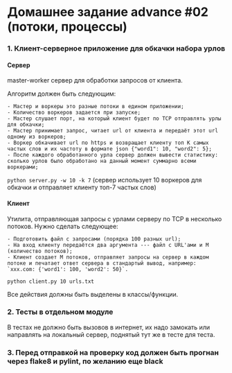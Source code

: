 # Домашнее задание advance #02 (потоки, процессы)

### 1. Клиент-серверное приложение для обкачки набора урлов
#### Cервер
master-worker cервер для обработки запросов от клиента.

Алгоритм должен быть следующим:

    - Мастер и воркеры это разные потоки в едином приложении;
    - Количество воркеров задается при запуске;
    - Мастер слушает порт, на который клиент будет по TCP отправлять урлы для обкачки;
    - Мастер принимает запрос, читает url от клиента и передаёт этот url одному из воркеров;
    - Воркер обкачивает url по https и возвращает клиенту топ K самых частых слов и их частоту в формате json {"word1": 10, "word2": 5};
    - После каждого обработанного урла сервер должен вывести статистику: сколько урлов было обработано на данный момент суммарно всеми воркерами;

`python server.py -w 10 -k 7` (сервер использует 10 воркеров для обкачки и отправляет клиенту топ-7 частых слов)

#### Клиент
Утилита, отправляющая запросы с урлами серверу по TCP в несколько потоков.
Нужно сделать следующее:

    - Подготовить файл с запросами (порядка 100 разных url);
    - На вход клиенту передаётся два аргумента --- файл с URL'ами и M (количество потоков);
    - Клиент создает M потоков, отправляет запросы на сервер в каждом потоке и печатает ответ сервера в стандартый вывод, например: `xxx.com: {'word1': 100, 'word2': 50}`.

`python client.py 10 urls.txt`


Все действия должны быть выделены в классы/функции.

### 2. Тесты в отдельном модуле
В тестах не должно быть вызовов в интернет, их надо замокать или направлять на локальный сервер, поднятый тут же в тесте для теста.

### 3. Перед отправкой на проверку код должен быть прогнан через flake8 и pylint, по желанию еще black
